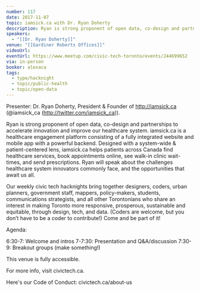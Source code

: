 ```yaml
---
number: 117
date: 2017-11-07
topic: iamsick.ca with Dr. Ryan Doherty
description: Ryan is strong proponent of open data, co-design and partnerships to accelerate innovation and improve our healthcare system. iamsick.ca is a healthcare engagement platform consisting of a fully integrated website and mobile app with a powerful backend. Designed with a system-wide & patient-centered lens, iamsick.ca helps patients across Canada find healthcare services, book appointments online, see walk-in clinic wait-times, and send prescriptions. Ryan will speak about the challenges healthcare system innovators commonly face, and the opportunities that await us all.
speakers:
  - "[[Dr. Ryan Doherty]]"
venue: "[[Gardiner Roberts Offices]]"
videoUrl: 
eventUrl: https://www.meetup.com/civic-tech-toronto/events/244699652
via: in-person
booker: alexaca
tags:
  - type/hacknight
  - topic/public-health
  - topic/open-data
---
```


Presenter: Dr. Ryan Doherty, President & Founder of http://iamsick.ca (@iamsick_ca (http://twitter.com/iamsick_ca)).

Ryan is strong proponent of open data, co-design and partnerships to accelerate innovation and improve our healthcare system. iamsick.ca is a healthcare engagement platform consisting of a fully integrated website and mobile app with a powerful backend. Designed with a system-wide & patient-centered lens, iamsick.ca helps patients across Canada find healthcare services, book appointments online, see walk-in clinic wait-times, and send prescriptions. Ryan will speak about the challenges healthcare system innovators commonly face, and the opportunities that await us all.

Our weekly civic tech hacknights bring together designers, coders, urban planners, government staff, mappers, policy-makers, students, communications strategists, and all other Torontonians who share an interest in making Toronto more responsive, prosperous, sustainable and equitable, through design, tech, and data. (Coders are welcome, but you don’t have to be a coder to contribute!) Come and be part of it!

Agenda:

6:30-7: Welcome and intros
7-7:30: Presentation and Q&A/discussion
7:30-9: Breakout groups (make something!)

This venue is fully accessible.

For more info, visit civictech.ca.

Here's our Code of Conduct: civictech.ca/about-us